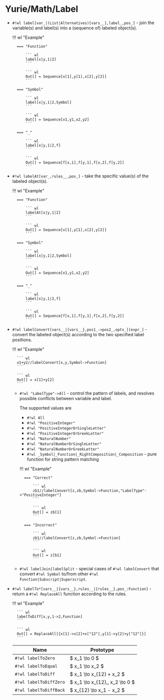 # Yurie/Math/Label

* `#!wl label[var_|(List|Alternatives)[vars__],label_,pos_]` - join the variable(s) and label(s) into a (sequence of) labeled object(s).

    !!! wl "Example"

        === "Function"

            ``` wl
            label[x|y,1|2]
            ```

            ``` wl
            Out[] = Sequence[x[1],y[1],x[2],y[2]]
            ```

        === "Symbol"

            ``` wl
            label[x|y,1|2,Symbol]
            ```

            ``` wl
            Out[] = Sequence[x1,y1,x2,y2]
            ```

        === "_"

            ``` wl
            label[x|y,1|2,f]
            ```

            ``` wl
            Out[] = Sequence[f[x,1],f[y,1],f[x,2],f[y,2]]
            ```

* `#!wl labelAt[var_,rules__,pos_]` - take the specific value(s) of the labeled object(s).

    !!! wl "Example"

        === "Function"

            ``` wl
            labelAt[x|y,1|2]
            ```

            ``` wl
            Out[] = Sequence[x[1],y[1],x[2],y[2]]
            ```

        === "Symbol"

            ``` wl
            label[x|y,1|2,Symbol]
            ```

            ``` wl
            Out[] = Sequence[x1,y1,x2,y2]
            ```

        === "_"

            ``` wl
            label[x|y,1|2,f]
            ```

            ``` wl
            Out[] = Sequence[f[x,1],f[y,1],f[x,2],f[y,2]]
            ```

* `#!wl labelConvert[vars__|{vars__},pos1_->pos2_,opts_][expr_]` - convert the labeled object(s) according to the two specified label positions.

    !!! wl "Example"

        ``` wl
        x1+y2//labelConvert[x,y,Symbol->Function]
        ```

        ``` wl
        Out[] = x[1]+y[2]
        ```

    * `#!wl "LabelType"->All` - control the pattern of labels, and resolves possible conflicts between variable and label.

        The supported values are

        * `#!wl All`
        * `#!wl "PositiveInteger"`
        * `#!wl "PositiveIntegerOrSingleLetter"`
        * `#!wl "PositiveIntegerOrGreekLetter"`
        * `#!wl "NaturalNumber"`
        * `#!wl "NaturalNumberOrSingleLetter"`
        * `#!wl "NaturalNumberOrGreekLetter"`
        * `#!wl _Symbol|_Function|_RightComposition|_Composition` - pure function for string pattern matching

        !!! wl "Example"

            === "Correct"

                ``` wl
                zb1//labelConvert[z,zb,Symbol->Function,"LabelType"->"PositiveInteger"]
                ```

                ``` wl
                Out[] = zb[1]
                ```

            === "Incorrect"

                ``` wl
                zb1//labelConvert[z,zb,Symbol->Function]
                ```

                ``` wl
                Out[] = z[b1]
                ```

    * `#!wl labelJoin|labelSplit` - special cases of `#!wl labelConvert` that convert `#!wl Symbol` to/from other `#!wl Function|Subscript|Superscript`.

* `#!wl labelTo*[vars__|{vars__},rules__|{rules__},pos_:Function]` - return a `#!wl ReplaceAll` function according to the rules.

    !!! wl "Example"

        ``` wl
        labelToDiff[x,y,1->2,Function]
        ```

        ``` wl
        Out[] = ReplaceAll[{x[1]->x[2]+x["12"],y[1]->y[2]+y["12"]}]
        ```

    | Name                   | Prototype                       |
    | ---------------------- | ------------------------------- |
    | `#!wl labelToZero`     | $ x_1 \to 0 $                   |
    | `#!wl labelToEqual`    | $ x_1 \to x_2 $                 |
    | `#!wl labelToDiff`     | $ x_1 \to x_{12} + x_2 $        |
    | `#!wl labelToDiffZero` | $ x_1 \to x_{12},\, x_2 \to 0 $ |
    | `#!wl labelToDiffBack` | $ x_{12} \to x_1 - x_2 $        |